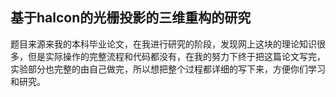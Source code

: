 ## 基于halcon的光栅投影的三维重构的研究

题目来源来我的本科毕业论文，在我进行研究的阶段，发现网上这块的理论知识很多，但是实际操作的完整流程和代码都没有，在我的努力下终于把这篇论文写完，实验部分也完整的由自己做完，所以想把整个过程都详细的写下来，方便你们学习和研究。

